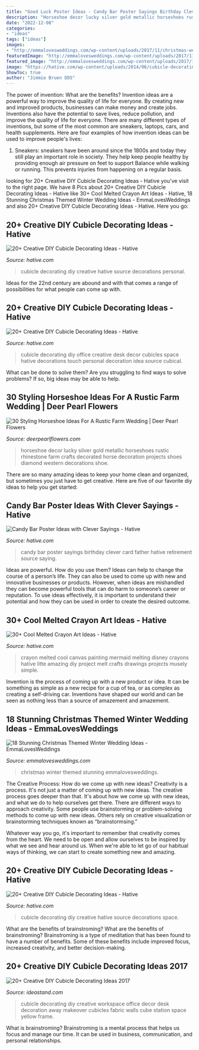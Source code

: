 ```yaml
---
title: "Good Luck Poster Ideas - Candy Bar Poster Sayings Birthday Clever Card Father Hative Retirement Source Saying"
description: "Horseshoe decor lucky silver gold metallic horseshoes rustic rhinestone farm crafts decorated horse decoration projects shoes diamond western decorations shoe"
date: "2022-12-08"
categories:
- "ideas"
tags: ["ideas"]
images:
- "http://emmalovesweddings.com/wp-content/uploads/2017/11/christmas-wedding-ideas-for-winter-2017.jpg"
featuredImage: "http://emmalovesweddings.com/wp-content/uploads/2017/11/christmas-wedding-ideas-for-winter-2017.jpg"
featured_image: "http://emmalovesweddings.com/wp-content/uploads/2017/11/christmas-wedding-ideas-for-winter-2017.jpg"
image: "https://hative.com/wp-content/uploads/2014/06/cubicle-decorating-ideas/4-cubicle-decorating-ideas.jpg"
ShowToc: true
author: "Jimmie Bruen DDS"
---
```



The power of invention: What are the benefits?
Invention ideas are a powerful way to improve the quality of life for everyone. By creating new and improved products, businesses can make money and create jobs. Inventions also have the potential to save lives, reduce pollution, and improve the quality of life for everyone. There are many different types of inventions, but some of the most common are sneakers, laptops, cars, and health supplements. Here are four examples of how invention ideas can be used to improve people's lives: 
1. Sneakers: sneakers have been around since the 1800s and today they still play an important role in society. They help keep people healthy by providing enough air pressure on feet to support Balance while walking or running. This prevents injuries from happening on a regular basis.

	

		
looking for 20+ Creative DIY Cubicle Decorating Ideas - Hative you've visit to the right page. We have 8 Pics about 20+ Creative DIY Cubicle Decorating Ideas - Hative like 30+ Cool Melted Crayon Art Ideas - Hative, 18 Stunning Christmas Themed Winter Wedding Ideas - EmmaLovesWeddings and also 20+ Creative DIY Cubicle Decorating Ideas - Hative. Here you go:
		
    
## 20+ Creative DIY Cubicle Decorating Ideas - Hative

<img loading=lazy src="https://hative.com/wp-content/uploads/2014/06/cubicle-decorating-ideas/10-cubicle-decorating-ideas.jpg" onerror="this.onerror=null;this.src='https://tse2.mm.bing.net/th?id=OIP.3E32fwyifZq5UGbOfhZNMgHaFi&amp;pid=15.1';" alt="20+ Creative DIY Cubicle Decorating Ideas - Hative">

_Source: hative.com_

>cubicle decorating diy creative hative source decorations personal. 

	

Ideas for the 22nd century are abound and with that comes a range of possibilities for what people can come up with.

    
## 20+ Creative DIY Cubicle Decorating Ideas - Hative

<img loading=lazy src="https://hative.com/wp-content/uploads/2014/06/cubicle-decorating-ideas/21-office-cubicle-decorating-ideas.jpg" onerror="this.onerror=null;this.src='https://tse2.mm.bing.net/th?id=OIP.gHPbaqnvbcnnYzIu0egJvwHaFj&amp;pid=15.1';" alt="20+ Creative DIY Cubicle Decorating Ideas - Hative">

_Source: hative.com_

>cubicle decorating diy office creative desk decor cubicles space hative decorations touch personal decoration idea source cubical. 

	

What can be done to solve them?
Are you struggling to find ways to solve problems? If so, big ideas may be able to help.

    
## 30 Styling Horseshoe Ideas For A Rustic Farm Wedding | Deer Pearl Flowers

<img loading=lazy src="http://www.deerpearlflowers.com/wp-content/uploads/2016/02/Metallic-Lucky-Diamond-Horseshoe-Wall-Decor-in-Gold-or-Silver.jpg" onerror="this.onerror=null;this.src='https://tse2.mm.bing.net/th?id=OIP.x6V71rr-6lVhjgMhuz3GEQHaKp&amp;pid=15.1';" alt="30 Styling Horseshoe Ideas For A Rustic Farm Wedding | Deer Pearl Flowers">

_Source: deerpearlflowers.com_

>horseshoe decor lucky silver gold metallic horseshoes rustic rhinestone farm crafts decorated horse decoration projects shoes diamond western decorations shoe. 

	

There are so many amazing ideas to keep your home clean and organized, but sometimes you just have to get creative. Here are five of our favorite diy ideas to help you get started: 

    
## Candy Bar Poster Ideas With Clever Sayings - Hative

<img loading=lazy src="https://hative.com/wp-content/uploads/2015/01/candy-bar-sayings/12-candy-bar-saying-ideas.jpg" onerror="this.onerror=null;this.src='https://tse2.mm.bing.net/th?id=OIP.xXtAGYzQS3vZBkdTWtcs0wHaJ4&amp;pid=15.1';" alt="Candy Bar Poster Ideas with Clever Sayings - Hative">

_Source: hative.com_

>candy bar poster sayings birthday clever card father hative retirement source saying. 

	

Ideas are powerful. How do you use them?
Ideas can help to change the course of a person’s life. They can also be used to come up with new and innovative businesses or products. However, when ideas are mishandled they can become powerful tools that can do harm to someone’s career or reputation. To use ideas effectively, it is important to understand their potential and how they can be used in order to create the desired outcome.

    
## 30+ Cool Melted Crayon Art Ideas - Hative

<img loading=lazy src="https://hative.com/wp-content/uploads/2014/04/melted-crayon-art/9-litte-mermaid.jpg" onerror="this.onerror=null;this.src='https://tse2.mm.bing.net/th?id=OIP.1GLkSz3y7XvFCZBdqyUPrgHaHU&amp;pid=15.1';" alt="30+ Cool Melted Crayon Art Ideas - Hative">

_Source: hative.com_

>crayon melted cool canvas painting mermaid melting disney crayons hative litte amazing diy project melt crafts drawings projects musely simple. 

	

Invention is the process of coming up with a new product or idea. It can be something as simple as a new recipe for a cup of tea, or as complex as creating a self-driving car. Inventions have shaped our world and can be seen as nothing less than a source of amazement and amazement.

    
## 18 Stunning Christmas Themed Winter Wedding Ideas - EmmaLovesWeddings

<img loading=lazy src="http://emmalovesweddings.com/wp-content/uploads/2017/11/christmas-wedding-ideas-for-winter-2017.jpg" onerror="this.onerror=null;this.src='https://tse3.mm.bing.net/th?id=OIP.JZJkzVijCHfXu7Fv4-3QBAHaVe&amp;pid=15.1';" alt="18 Stunning Christmas Themed Winter Wedding Ideas - EmmaLovesWeddings">

_Source: emmalovesweddings.com_

>christmas winter themed stunning emmalovesweddings. 

	

The Creative Process: How do we come up with new ideas?
Creativity is a process. It's not just a matter of coming up with new ideas. The creative process goes deeper than that. It's about how we come up with new ideas, and what we do to help ourselves get there.
There are different ways to approach creativity. Some people use brainstorming or problem-solving methods to come up with new ideas. Others rely on creative visualization or brainstorming techniques known as “brainstormsing.”

Whatever way you go, it's important to remember that creativity comes from the heart. We need to be open and allow ourselves to be inspired by what we see and hear around us. When we're able to let go of our habitual ways of thinking, we can start to create something new and amazing.

    
## 20+ Creative DIY Cubicle Decorating Ideas - Hative

<img loading=lazy src="https://hative.com/wp-content/uploads/2014/06/cubicle-decorating-ideas/4-cubicle-decorating-ideas.jpg" onerror="this.onerror=null;this.src='https://tse3.mm.bing.net/th?id=OIP.VHOx8lixeW7JpfU3SP7vlgHaJ4&amp;pid=15.1';" alt="20+ Creative DIY Cubicle Decorating Ideas - Hative">

_Source: hative.com_

>cubicle decorating diy creative hative source decorations space. 

	

What are the benefits of brainstroming?
What are the benefits of brainstroming? Brainstroming is a type of meditation that has been found to have a number of benefits. Some of these benefits include improved focus, increased creativity, and better decision-making.

    
## 20+ Creative DIY Cubicle Decorating Ideas 2017

<img loading=lazy src="http://ideastand.com/wp-content/uploads/2014/06/cubicle-decorating-ideas/5-cubicle-decorating-ideas.jpg" onerror="this.onerror=null;this.src='https://tse1.mm.bing.net/th?id=OIP.kN64pKn6kPcVyFxPZPLnNAHaJ4&amp;pid=15.1';" alt="20+ Creative DIY Cubicle Decorating Ideas 2017">

_Source: ideastand.com_

>cubicle decorating diy creative workspace office decor desk decoration away makeover cubicles fabric walls cube station space yellow frame. 

	

What is brainstroming? Brainstroming is a mental process that helps us focus and manage our time. It can be used in business, communication, and personal relationships.


